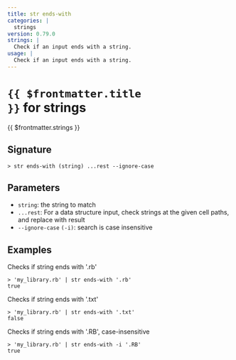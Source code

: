 ```yaml
---
title: str ends-with
categories: |
  strings
version: 0.79.0
strings: |
  Check if an input ends with a string.
usage: |
  Check if an input ends with a string.
---
```


# <code>{{ $frontmatter.title }}</code> for strings

<div class='command-title'>{{ $frontmatter.strings }}</div>

## Signature

```> str ends-with (string) ...rest --ignore-case```

## Parameters

 -  `string`: the string to match
 -  `...rest`: For a data structure input, check strings at the given cell paths, and replace with result
 -  `--ignore-case` `(-i)`: search is case insensitive

## Examples

Checks if string ends with '.rb'
```shell
> 'my_library.rb' | str ends-with '.rb'
true
```

Checks if string ends with '.txt'
```shell
> 'my_library.rb' | str ends-with '.txt'
false
```

Checks if string ends with '.RB', case-insensitive
```shell
> 'my_library.rb' | str ends-with -i '.RB'
true
```
